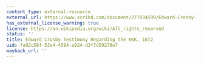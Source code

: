 ```yaml
---
content_type: external-resource
external_url: https://www.scribd.com/document/277834599/Edward-Crosby-Testimony-Regarding-the-KKK-1872
has_external_license_warning: true
license: https://en.wikipedia.org/wiki/All_rights_reserved
status: ''
title: Edward Crosby Testimony Regarding the KKK, 1872
uid: fa92c58f-53a4-4594-a924-d3f7d59270e7
wayback_url: ''
---
```

